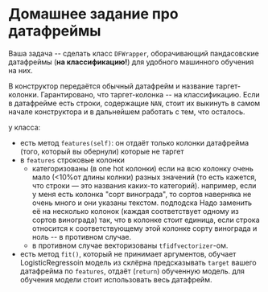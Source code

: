 # Домашнее задание про датафреймы

Ваша задача -- сделать класс `DFWrapper`, оборачивающий пандасовские датафреймы (**на классификацию!**) для удобного машинного обучения на них.

В конструктор передаётся обычный датафрейм и название таргет-колонки. Гарантировано, что таргет-колонка -- на классификацию.
Если в датафрейме есть строки, содержащие `NAN`, стоит их выкинуть в самом начале конструктора и в дальнейшем работать с тем, что осталось.

у класса:
* есть метод `features(self)`:
  он отдаёт только колонки датафрейма (того, который вы обернули) которые не таргет
* в `features` 
  строковые колонки
  * категоризованы (в one hot колонки) если на всю колонку очень мало (<10%от длины колнки) разных значений (то есть кажется, что строки — это названия каких-то категорий).
    например, если у меня есть колонка "сорт винограда", то сортов наверняка не очень много и они указаны текстом. подподска
    Надо заменить её на несколько колонок (каждая соответствует одному из сортов винограда) так, что 
    в колонке стоит единица, если строка относится к соответствующему этой колонке сорту винограда и ноль -- в противном случае.
  * в противном случае векторизованы `tfidfvectorizer`-ом. 
* есть метод `fit()`, который не принимает аргументов, обучает LogisticRegressoin модель из склёрна предсказывать `target` вашего датафрейма по `features`, отдаёт (`return`) обученную модель. 
для обучения модели стоит использовать весь датафрейм.
